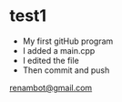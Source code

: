 test1
=====

* My first gitHub program
* I added a main.cpp
* I edited the file
* Then commit and push


renambot@gmail.com
